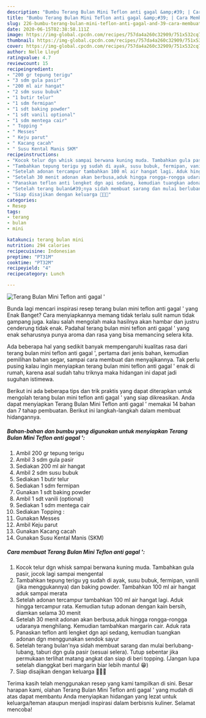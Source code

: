 ```yaml
---
description: "Bumbu Terang Bulan Mini Teflon anti gagal &amp;#39; | Cara Membuat Terang Bulan Mini Teflon anti gagal &amp;#39; Yang Lezat Sekali"
title: "Bumbu Terang Bulan Mini Teflon anti gagal &amp;#39; | Cara Membuat Terang Bulan Mini Teflon anti gagal &amp;#39; Yang Lezat Sekali"
slug: 226-bumbu-terang-bulan-mini-teflon-anti-gagal-and-39-cara-membuat-terang-bulan-mini-teflon-anti-gagal-and-39-yang-lezat-sekali
date: 2020-06-15T02:38:58.111Z
image: https://img-global.cpcdn.com/recipes/757da4a260c32909/751x532cq70/terang-bulan-mini-teflon-anti-gagal-foto-resep-utama.jpg
thumbnail: https://img-global.cpcdn.com/recipes/757da4a260c32909/751x532cq70/terang-bulan-mini-teflon-anti-gagal-foto-resep-utama.jpg
cover: https://img-global.cpcdn.com/recipes/757da4a260c32909/751x532cq70/terang-bulan-mini-teflon-anti-gagal-foto-resep-utama.jpg
author: Nelle Lloyd
ratingvalue: 4.7
reviewcount: 15
recipeingredient:
- "200 gr tepung terigu"
- "3 sdm gula pasir"
- "200 ml air hangat"
- "2 sdm susu bubuk"
- "1 butir telur"
- "1 sdm fermipan"
- "1 sdt baking powder"
- "1 sdt vanili optional"
- "1 sdm mentega cair"
- " Topping "
- " Messes"
- " Keju parut"
- " Kacang cacah"
- " Susu Kental Manis SKM"
recipeinstructions:
- "Kocok telur dgn whisk sampai berwana kuning muda. Tambahkan gula pasir, jocok lagi sampai mengental"
- "Tambahkan tepung terigu yg sudah di ayak, susu bubuk, fermipan, vanili (jika menggukannya) dan baking powder. Tambahkan 100 ml air hangat aduk sampai merata"
- "Setelah adonan tercampur tambahkan 100 ml air hangat lagi. Aduk hingga tercampur rata. Kemudian tutup adonan dengan kain bersih, diamkan selama 30 menit"
- "Setelah 30 menit adonan akan berbusa,aduk hingga rongga-rongga udaranya menghilang. Kemudian tambahkan margarin cair. Aduk rata"
- "Panaskan teflon anti lengket dgn api sedang, kemudian tuangkan adonan dgn menggunakan sendok sayur"
- "Setelah terang bulan&#39;nya sidah membuat sarang dan mulai berlubang-lubang, taburi dgn gula pasir (sesuai selera). Tutup sebentar jika permukaan terlihat matang angkat dan siap di beri topping. (Jangan lupa setelah dianggkat beri margarin biar lebih mantul 😁)"
- "Siap disajikan dengan keluarga 💛💛💛"
categories:
- Resep
tags:
- terang
- bulan
- mini

katakunci: terang bulan mini 
nutrition: 294 calories
recipecuisine: Indonesian
preptime: "PT31M"
cooktime: "PT32M"
recipeyield: "4"
recipecategory: Lunch

---
```



![Terang Bulan Mini Teflon anti gagal &#39;](https://img-global.cpcdn.com/recipes/757da4a260c32909/751x532cq70/terang-bulan-mini-teflon-anti-gagal-foto-resep-utama.jpg)

Bunda lagi mencari inspirasi resep terang bulan mini teflon anti gagal &#39; yang Enak Banget? Cara menyiapkannya memang tidak terlalu sulit namun tidak gampang juga. kalau salah mengolah maka hasilnya akan hambar dan justru cenderung tidak enak. Padahal terang bulan mini teflon anti gagal &#39; yang enak seharusnya punya aroma dan rasa yang bisa memancing selera kita.

Ada beberapa hal yang sedikit banyak mempengaruhi kualitas rasa dari terang bulan mini teflon anti gagal &#39;, pertama dari jenis bahan, kemudian pemilihan bahan segar, sampai cara membuat dan menyajikannya. Tak perlu pusing kalau ingin menyiapkan terang bulan mini teflon anti gagal &#39; enak di rumah, karena asal sudah tahu triknya maka hidangan ini dapat jadi suguhan istimewa.




Berikut ini ada beberapa tips dan trik praktis yang dapat diterapkan untuk mengolah terang bulan mini teflon anti gagal &#39; yang siap dikreasikan. Anda dapat menyiapkan Terang Bulan Mini Teflon anti gagal &#39; memakai 14 bahan dan 7 tahap pembuatan. Berikut ini langkah-langkah dalam membuat hidangannya.

<!--inarticleads1-->

##### Bahan-bahan dan bumbu yang digunakan untuk menyiapkan Terang Bulan Mini Teflon anti gagal &#39;:

1. Ambil 200 gr tepung terigu
1. Ambil 3 sdm gula pasir
1. Sediakan 200 ml air hangat
1. Ambil 2 sdm susu bubuk
1. Sediakan 1 butir telur
1. Sediakan 1 sdm fermipan
1. Gunakan 1 sdt baking powder
1. Ambil 1 sdt vanili (optional)
1. Sediakan 1 sdm mentega cair
1. Sediakan  Topping :
1. Gunakan  Messes
1. Ambil  Keju parut
1. Gunakan  Kacang cacah
1. Gunakan  Susu Kental Manis (SKM)




<!--inarticleads2-->

##### Cara membuat Terang Bulan Mini Teflon anti gagal &#39;:

1. Kocok telur dgn whisk sampai berwana kuning muda. Tambahkan gula pasir, jocok lagi sampai mengental
1. Tambahkan tepung terigu yg sudah di ayak, susu bubuk, fermipan, vanili (jika menggukannya) dan baking powder. Tambahkan 100 ml air hangat aduk sampai merata
1. Setelah adonan tercampur tambahkan 100 ml air hangat lagi. Aduk hingga tercampur rata. Kemudian tutup adonan dengan kain bersih, diamkan selama 30 menit
1. Setelah 30 menit adonan akan berbusa,aduk hingga rongga-rongga udaranya menghilang. Kemudian tambahkan margarin cair. Aduk rata
1. Panaskan teflon anti lengket dgn api sedang, kemudian tuangkan adonan dgn menggunakan sendok sayur
1. Setelah terang bulan&#39;nya sidah membuat sarang dan mulai berlubang-lubang, taburi dgn gula pasir (sesuai selera). Tutup sebentar jika permukaan terlihat matang angkat dan siap di beri topping. (Jangan lupa setelah dianggkat beri margarin biar lebih mantul 😁)
1. Siap disajikan dengan keluarga 💛💛💛




Terima kasih telah menggunakan resep yang kami tampilkan di sini. Besar harapan kami, olahan Terang Bulan Mini Teflon anti gagal &#39; yang mudah di atas dapat membantu Anda menyiapkan hidangan yang lezat untuk keluarga/teman ataupun menjadi inspirasi dalam berbisnis kuliner. Selamat mencoba!
